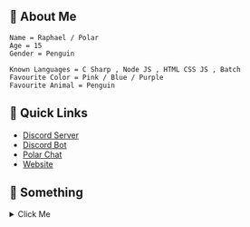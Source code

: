 ## 👋 About Me
```fix
Name = Raphael / Polar
Age = 15
Gender = Penguin

Known Languages = C Sharp , Node JS , HTML CSS JS , Batch
Favourite Color = Pink / Blue / Purple
Favourite Animal = Penguin
```

## 🌠 Quick Links
* [Discord Server](https://dsc.gg/polar69)
* [Discord Bot](https://dsc.gg/rumpy)
* [Polar Chat](https://polar-chatty.polar-69.repl.co/)
* [Website](https://polar-69.github.io/Website/)

## 🎁 Something
<details>
<summary>Click Me</summary>
<br>
  <details>
    <summary>Click Me As Well</summary>
    <br>
    <details>
      <summary>Click Me Too Bro</summary>
      <br>
      <details>
        <summary>Please Click Me Too</summary>
        <br>
        <details>
          <summary>Click Me Or Else</summary>
          <br>
          <details>
            <summary>Final Click Me</summary>
            <br>
            <details>
              <summary>JK Click Me Again</summary>
              <br>
              <details>
                <summary>This Is The Real Final Click</summary>
                <br>
                <img src="https://c.tenor.com/u9XnPveDa9AAAAAM/rick-rickroll.gif" width="100" height="100">
                Well You Wasted Your Time LOL Check Out My Projects
              </details>
            </details>
          </details>
        </details>
      </details>
</details>
  </details>
</details>
